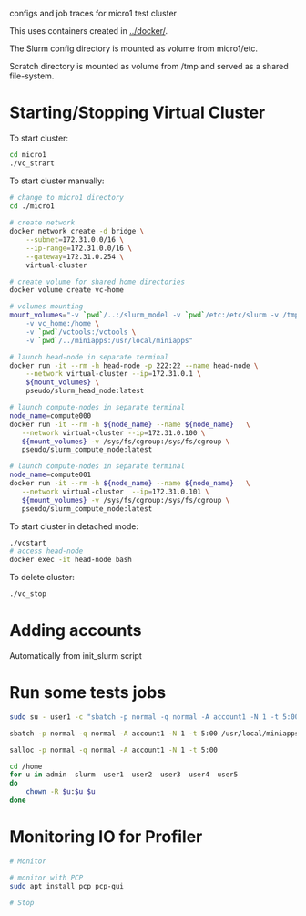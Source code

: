 configs and job traces for micro1 test cluster

This uses containers created in [../docker/](../docker/README.MD).

The Slurm config directory is mounted as volume from  micro1/etc.

Scratch directory is mounted as volume from  /tmp and served as a shared file-system.

# Starting/Stopping Virtual Cluster

To start cluster:
```bash
cd micro1
./vc_strart
```

To start cluster manually:

```bash
# change to micro1 directory
cd ./micro1
 
# create network
docker network create -d bridge \
    --subnet=172.31.0.0/16 \
    --ip-range=172.31.0.0/16 \
    --gateway=172.31.0.254 \
    virtual-cluster

# create volume for shared home directories
docker volume create vc-home

# volumes mounting
mount_volumes="-v `pwd`/..:/slurm_model -v `pwd`/etc:/etc/slurm -v /tmp:/scratch \
    -v vc_home:/home \
    -v `pwd`/vctools:/vctools \
    -v `pwd`/../miniapps:/usr/local/miniapps"

# launch head-node in separate terminal
docker run -it --rm -h head-node -p 222:22 --name head-node \
    --network virtual-cluster --ip=172.31.0.1 \
    ${mount_volumes} \
    pseudo/slurm_head_node:latest

# launch compute-nodes in separate terminal
node_name=compute000
docker run -it --rm -h ${node_name} --name ${node_name}   \
   --network virtual-cluster --ip=172.31.0.100 \
   ${mount_volumes} -v /sys/fs/cgroup:/sys/fs/cgroup \
   pseudo/slurm_compute_node:latest

# launch compute-nodes in separate terminal
node_name=compute001
docker run -it --rm -h ${node_name} --name ${node_name}   \
   --network virtual-cluster  --ip=172.31.0.101 \
   ${mount_volumes} -v /sys/fs/cgroup:/sys/fs/cgroup \
   pseudo/slurm_compute_node:latest
```

To start cluster in detached mode:

```bash
./vcstart
# access head-node
docker exec -it head-node bash
```

To delete cluster:

```bash
./vc_stop
```

# Adding accounts
Automatically from init_slurm script

# Run some tests jobs

```bash
sudo su - user1 -c "sbatch -p normal -q normal -A account1 -N 1 -t 5:00 /usr/local/miniapps/sleep_srun.job 60 0"

sbatch -p normal -q normal -A account1 -N 1 -t 5:00 /usr/local/miniapps/sleep_srun.job 60 0

salloc -p normal -q normal -A account1 -N 1 -t 5:00
```


```bash
cd /home
for u in admin  slurm  user1  user2  user3  user4  user5
do
    chown -R $u:$u $u
done

```

# Monitoring IO for Profiler

```bash
# Monitor

# monitor with PCP
sudo apt install pcp pcp-gui

# Stop
```


